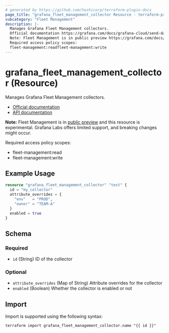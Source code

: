 ```yaml
---
# generated by https://github.com/hashicorp/terraform-plugin-docs
page_title: "grafana_fleet_management_collector Resource - terraform-provider-grafana"
subcategory: "Fleet Management"
description: |-
  Manages Grafana Fleet Management collectors.
  Official documentation https://grafana.com/docs/grafana-cloud/send-data/fleet-management/API documentation https://grafana.com/docs/grafana-cloud/send-data/fleet-management/api-reference/collector-api/
  Note: Fleet Management is in public preview https://grafana.com/docs/release-life-cycle/#public-preview and this resource is experimental. Grafana Labs offers limited support, and breaking changes might occur.
  Required access policy scopes:
  fleet-management:readfleet-management:write
---
```


# grafana_fleet_management_collector (Resource)

Manages Grafana Fleet Management collectors.

* [Official documentation](https://grafana.com/docs/grafana-cloud/send-data/fleet-management/)
* [API documentation](https://grafana.com/docs/grafana-cloud/send-data/fleet-management/api-reference/collector-api/)

**Note:** Fleet Management is in [public preview](https://grafana.com/docs/release-life-cycle/#public-preview) and this resource is experimental. Grafana Labs offers limited support, and breaking changes might occur.

Required access policy scopes:

* fleet-management:read
* fleet-management:write

## Example Usage

```terraform
resource "grafana_fleet_management_collector" "test" {
  id = "my_collector"
  attribute_overrides = {
    "env"   = "PROD",
    "owner" = "TEAM-A"
  }
  enabled = true
}
```

<!-- schema generated by tfplugindocs -->
## Schema

### Required

- `id` (String) ID of the collector

### Optional

- `attribute_overrides` (Map of String) Attribute overrides for the collector
- `enabled` (Boolean) Whether the collector is enabled or not

## Import

Import is supported using the following syntax:

```shell
terraform import grafana_fleet_management_collector.name "{{ id }}"
```
